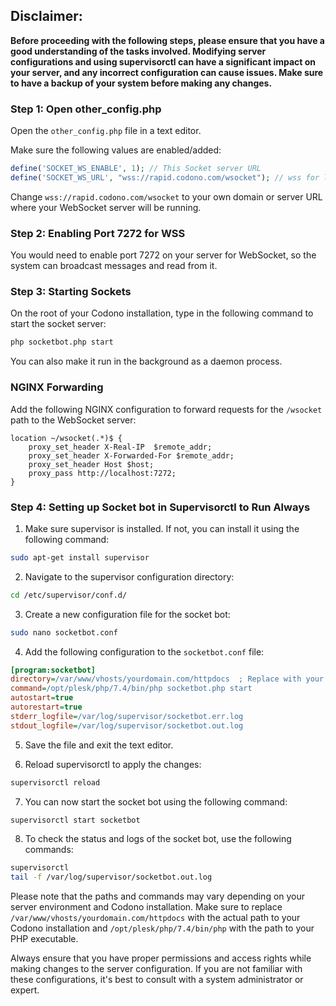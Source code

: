 ## Disclaimer:

**Before proceeding with the following steps, please ensure that you have a good understanding of the tasks involved. Modifying server configurations and using supervisorctl can have a significant impact on your server, and any incorrect configuration can cause issues. Make sure to have a backup of your system before making any changes.**

### Step 1: Open other_config.php

Open the `other_config.php` file in a text editor.

Make sure the following values are enabled/added:

```php
define('SOCKET_WS_ENABLE', 1); // This Socket server URL
define('SOCKET_WS_URL', "wss://rapid.codono.com/wsocket"); // wss for live sites
```

Change `wss://rapid.codono.com/wsocket` to your own domain or server URL where your WebSocket server will be running.

### Step 2: Enabling Port 7272 for WSS

You would need to enable port 7272 on your server for WebSocket, so the system can broadcast messages and read from it.

### Step 3: Starting Sockets

On the root of your Codono installation, type in the following command to start the socket server:

```bash
php socketbot.php start
```

You can also make it run in the background as a daemon process.

### NGINX Forwarding

Add the following NGINX configuration to forward requests for the `/wsocket` path to the WebSocket server:

```nginx
location ~/wsocket(.*)$ {
    proxy_set_header X-Real-IP  $remote_addr;
    proxy_set_header X-Forwarded-For $remote_addr;
    proxy_set_header Host $host;
    proxy_pass http://localhost:7272;
}
```

### Step 4: Setting up Socket bot in Supervisorctl to Run Always

1. Make sure supervisor is installed. If not, you can install it using the following command:

```bash
sudo apt-get install supervisor
```

2. Navigate to the supervisor configuration directory:

```bash
cd /etc/supervisor/conf.d/
```

3. Create a new configuration file for the socket bot:

```bash
sudo nano socketbot.conf
```

4. Add the following configuration to the `socketbot.conf` file:

```ini
[program:socketbot]
directory=/var/www/vhosts/yourdomain.com/httpdocs  ; Replace with your Codono installation directory
command=/opt/plesk/php/7.4/bin/php socketbot.php start
autostart=true
autorestart=true
stderr_logfile=/var/log/supervisor/socketbot.err.log
stdout_logfile=/var/log/supervisor/socketbot.out.log
```

5. Save the file and exit the text editor.

6. Reload supervisorctl to apply the changes:

```bash
supervisorctl reload
```

7. You can now start the socket bot using the following command:

```bash
supervisorctl start socketbot
```

8. To check the status and logs of the socket bot, use the following commands:

```bash
supervisorctl
tail -f /var/log/supervisor/socketbot.out.log
```

Please note that the paths and commands may vary depending on your server environment and Codono installation. Make sure to replace `/var/www/vhosts/yourdomain.com/httpdocs` with the actual path to your Codono installation and `/opt/plesk/php/7.4/bin/php` with the path to your PHP executable.

Always ensure that you have proper permissions and access rights while making changes to the server configuration. If you are not familiar with these configurations, it's best to consult with a system administrator or expert.
